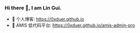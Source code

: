 ### Hi there 👋, I am Lin Gui.
- 📒 个人博客: https://0xduer.github.io
- 🌱 AMIS 低代码平台: https://0xduer.github.io/amis-admin-pro

<!--
**0xduer/0xduer** is a ✨ _special_ ✨ repository because its `README.md` (this file) appears on your GitHub profile.

Here are some ideas to get you started:

- 🔭 I’m currently working on ...
- 🌱 I’m currently learning ...
- 👯 I’m looking to collaborate on ...
- 🤔 I’m looking for help with ...
- 💬 Ask me about ...
- 📫 How to reach me: ...
- 😄 Pronouns: ...
- ⚡ Fun fact: ...
-->
